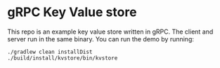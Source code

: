 # gRPC Key Value store

This repo is an example key value store written in gRPC.  The client and server run in the same binary.   You can run the demo by running:

```
./gradlew clean installDist
./build/install/kvstore/bin/kvstore
```


